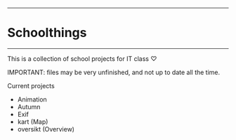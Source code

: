 ________________

# Schoolthings #
________________

This is a collection of school projects for IT class ♡


IMPORTANT: files may be very unfinished, and not up to date all the time.

Current projects
- Animation
- Autumn
- Exif
- kart (Map)
- oversikt (Overview)
